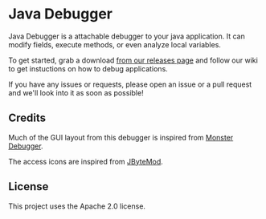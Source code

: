 # Java Debugger
Java Debugger is a attachable debugger to your java application. It can modify fields, execute methods, or even analyze local variables.

To get started, grab a download [from our releases page](https://github.com/ThisTestUser/Java-Debugger/releases) and follow our wiki to get instuctions on how to debug applications.

If you have any issues or requests, please open an issue or a pull request and we'll look into it as soon as possible!

## Credits
Much of the GUI layout from this debugger is inspired from [Monster Debugger](https://demonsters.nl/nl/projects/monsterdebugger).

The access icons are inspired from [JByteMod](https://github.com/GraxCode/JByteMod-Beta).

## License
This project uses the Apache 2.0 license. 